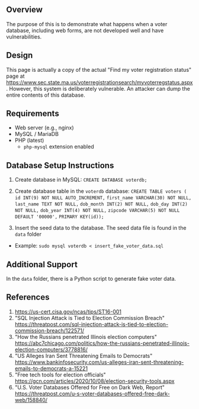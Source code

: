 ## Overview
The purpose of this is to demonstrate what happens when a voter database, including web forms, are not developed well and have vulnerabilities.

## Design
This page is actually a copy of the actual "Find my voter registration status" page at https://www.sec.state.ma.us/voterregistrationsearch/myvoterregstatus.aspx. However, this system is deliberately vulnerable.  An attacker can dump the entire contents of this database.

## Requirements
* Web server (e.g., nginx)
* MySQL / MariaDB
* PHP (latest)
  - `php-mysql` extension enabled

## Database Setup Instructions
1. Create database in MySQL: `CREATE DATABASE voterdb;`

2. Create database table in the `voterdb` database:
`CREATE TABLE voters (`
`id INT(9) NOT NULL AUTO_INCREMENT,`
`first_name VARCHAR(30) NOT NULL,`
`last_name TEXT NOT NULL,`
`dob_month INT(2) NOT NULL,`
`dob_day INT(2) NOT NULL,`
`dob_year INT(4) NOT NULL,`
`zipcode VARCHAR(5) NOT NULL DEFAULT '00000',`
`PRIMARY KEY(id));`

3. Insert the seed data to the database.  The seed data file is found in the `data` folder
  - Example: `sudo mysql voterdb < insert_fake_voter_data.sql`

## Additional Support
In the `data` folder, there is a Python script to generate fake voter data.

## References
1. https://us-cert.cisa.gov/ncas/tips/ST16-001
2. "SQL Injection Attack is Tied to Election Commission Breach" https://threatpost.com/sql-injection-attack-is-tied-to-election-commission-breach/122571/
3. "How the Russians penetrated Illinois election computers" https://abc7chicago.com/politics/how-the-russians-penetrated-illinois-election-computers/3778816/
4. "US Alleges Iran Sent Threatening Emails to Democrats" https://www.bankinfosecurity.com/us-alleges-iran-sent-threatening-emails-to-democrats-a-15221
5. "Free tech tools for election officials" https://gcn.com/articles/2020/10/08/election-security-tools.aspx
6. "U.S. Voter Databases Offered for Free on Dark Web, Report" https://threatpost.com/u-s-voter-databases-offered-free-dark-web/158840/

